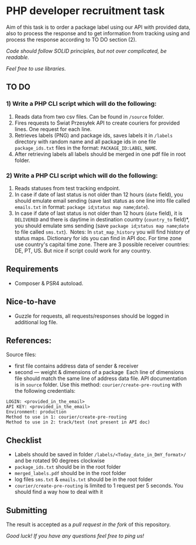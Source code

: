 # PHP developer recruitment task
Aim of this task is to order a package label using our API with provided data, also to process the response and to get information from tracking using and process the response according to TO DO section (2).


*Code should follow SOLID principles, but not over complicated, be readable.*


*Feel free to use libraries.*
​
​
## TO DO
### 1) Write a PHP CLI script which will do the following:
1. Reads data from two csv files. Can be found in `/source` folder.
2. Fires requests to Świat Przesyłek API to create couriers for provided lines. One request for each line. 
3. Retrieves labels (PNG) and package ids, saves labels it in `/labels` directory with random name and all package ids in one file `package_ids.txt` files in the format: `PACKAGE_ID:LABEL_NAME`.
4. After retrieving labels all labels should be merged in one pdf file in root folder. 
​
​
### 2) Write a PHP CLI script which will do the following:
1. Reads statuses from test tracking endpoint.
2. In case if date of last status is not older than 12 hours (`date` field), you should emulate email sending (save last status as one line into file called `emails.txt` in format: `package id`;`status map name`;`date`).
3. In case if date of last status is not older than 12 hours (`date` field), it is `DELIVERED` and there is daytime in destination country (`country_to` field)*, you should emulate sms sending (save  `package id`;`status map name`;`date` to file called `sms.txt`).
​
Notes:
In `stat_map_history` you will find history of status maps. 
Dictionary for ids you can find in API doc.
For time zone use country's capital time zone.
There are 3 possible receiver countries: DE, PT, US. But nice if script could work for any country.
​
## Requirements
- Composer & PSR4 autoload.
​
## Nice-to-have
- Guzzle for requests, all requests/responses should be logged in additional log file.
​
## References:
Source files: 
- first file contains address data of sender & receiver
- second — weight & dimensions of a package
​
Each line of dimensions file should match the same line of address data file.
API documentation is in `source` folder. Use this method: `courier/create-pre-routing` with the following credentials:
```
LOGIN: <provided_in_the_email>
API KEY: <provided_in_the_email>
Environment: production
Method to use in 1: courier/create-pre-routing
Method to use in 2: track/test (not present in API doc)
```
## Checklist
- Labels should be saved in folder `/labels/<Today_date_in_DmY_format>/` and be rotated 90 degrees clockwise
- `package_ids.txt` should be in the root folder 
- `merged_labels.pdf` should be in the root folder
- log files `sms.txt` & `emails.txt` should be in the root folder
- `courier/create-pre-routing` is limited to 1 request per 5 seconds. You should find a way how to deal with it
​
## Submitting
The result is accepted as a *pull request in the fork* of this repository.
​

*Good luck! If you have any questions feel free to ping us!*
